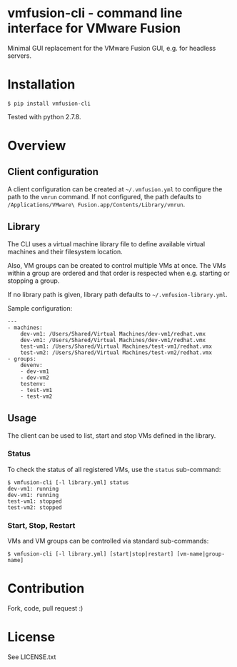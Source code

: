 # vmfusion-cli - command line interface for VMware Fusion

Minimal GUI replacement for the VMware Fusion GUI, e.g. for headless servers.

# Installation

    $ pip install vmfusion-cli

Tested with python 2.7.8.

# Overview

## Client configuration

A client configuration can be created at `~/.vmfusion.yml` to configure the path
to the `vmrun` command. If not configured, the path defaults to
`/Applications/VMware\ Fusion.app/Contents/Library/vmrun`.

## Library

The CLI uses a virtual machine library file to define available virtual machines
and their filesystem location.

Also, VM groups can be created to control multiple VMs at once. The VMs within a
group are ordered and that order is respected when e.g. starting or stopping a
group.

If no library path is given, library path defaults to `~/.vmfusion-library.yml`.

Sample configuration:

    ---
    - machines:
        dev-vm1: /Users/Shared/Virtual Machines/dev-vm1/redhat.vmx
        dev-vm1: /Users/Shared/Virtual Machines/dev-vm1/redhat.vmx
        test-vm1: /Users/Shared/Virtual Machines/test-vm1/redhat.vmx
        test-vm2: /Users/Shared/Virtual Machines/test-vm2/redhat.vmx
    - groups:
        devenv:
        - dev-vm1
        - dev-vm2
        testenv:
        - test-vm1
        - test-vm2

## Usage

The client can be used to list, start and stop VMs defined in the library.

### Status

To check the status of all registered VMs, use the `status` sub-command:

    $ vmfusion-cli [-l library.yml] status
    dev-vm1: running
    dev-vm1: running
    test-vm1: stopped
    test-vm2: stopped

### Start, Stop, Restart

VMs and VM groups can be controlled via standard sub-commands:

    $ vmfusion-cli [-l library.yml] [start|stop|restart] [vm-name|group-name]

# Contribution

Fork, code, pull request :)

# License

See LICENSE.txt
